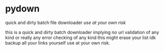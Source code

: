 # pydown
quick and dirty batch file downloader *use at your own risk*

this is a quick and dirty batch downloader
implying no url validation of any kind
or really any error checking of any kind
this might erase your list idk
backup all your links yourself
use at your own risk.

